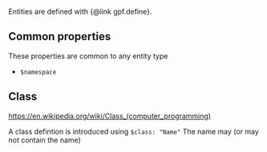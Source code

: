Entities are defined with {@link gpf.define}.
 
## Common properties

These properties are common to any entity type

* `$namespace`
 
## Class

https://en.wikipedia.org/wiki/Class_(computer_programming)

A class defintion is introduced using `$class: "Name"`
The name may (or may not contain the name)

